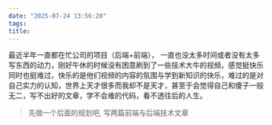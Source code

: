 ```yaml
---
date: "2025-07-24 13:56:20"
tags:
title:  
---
```


最近半年一直都在忙公司的项目（后端+前端）， 一直也没太多时间或者没有太多写东西的动力，刚好午休的时候没有困意刷到了一些技术大牛的视频，感觉挺快乐同时也挺难过，快乐的是他们视频的内容的氛围与学到新知识的快乐，难过的是对自己实力的认知，世界上天才很多而我却不是天才，甚至于会觉得自己和傻子一般无二，写不出好的文章，学不会难的代码，看不透往后的人生。

> 先做一个后面的规划吧, 写两篇前端与后端技术文章
